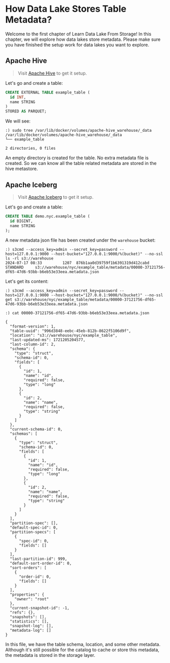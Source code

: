 # How Data Lake Stores Table Metadata?

Welcome to the first chapter of Learn Data Lake From Storage! In this chapter, we will explore how data lakes store metadata. Please make sure you have finished the setup work for data lakes you want to explore.

## Apache Hive

> Visit [Apache Hive](lakes/apache-hive) to get it setup.

Let's go and create a table:

```sql
CREATE EXTERNAL TABLE example_table (
  id INT,
  name STRING
)
STORED AS PARQUET;
```

We will see:

```shell
:) sudo tree /var/lib/docker/volumes/apache-hive_warehouse/_data
/var/lib/docker/volumes/apache-hive_warehouse/_data
└── example_table

2 directories, 0 files
```

An empty directory is created for the table. No extra metadata file is created. So we can know all the table related metadata are stored in the hive metastore.

## Apache Iceberg

> Visit [Apache Iceberg](lakes/apache-iceberg) to get it setup.

Let's go and create a table:

```sql
CREATE TABLE demo.nyc.example_table (
  id BIGINT,
  name STRING
);
```

A new metadata json file has been created under the `warehouse` bucket:

```shell
:) s3cmd --access_key=admin --secret_key=password --host=127.0.0.1:9000 --host-bucket="127.0.0.1:9000/%(bucket)" --no-ssl ls -rl s3://warehouse
2024-07-17 08:33         1207  876b1aa0d39759f1b6391319d412cabd     STANDARD     s3://warehouse/nyc/example_table/metadata/00000-37121756-df65-47d6-93bb-b6eb53e33eea.metadata.json
```

Let's get its content:

```shell
:) s3cmd --access_key=admin --secret_key=password --host=127.0.0.1:9000 --host-bucket="127.0.0.1:9000/%(bucket)" --no-ssl get s3://warehouse/nyc/example_table/metadata/00000-37121756-df65-47d6-93bb-b6eb53e33eea.metadata.json

:) cat 00000-37121756-df65-47d6-93bb-b6eb53e33eea.metadata.json

{
  "format-version": 1,
  "table-uuid": "996d3848-eebc-45eb-812b-8622f5106d9f",
  "location": "s3://warehouse/nyc/example_table",
  "last-updated-ms": 1721205204577,
  "last-column-id": 2,
  "schema": {
    "type": "struct",
    "schema-id": 0,
    "fields": [
      {
        "id": 1,
        "name": "id",
        "required": false,
        "type": "long"
      },
      {
        "id": 2,
        "name": "name",
        "required": false,
        "type": "string"
      }
    ]
  },
  "current-schema-id": 0,
  "schemas": [
    {
      "type": "struct",
      "schema-id": 0,
      "fields": [
        {
          "id": 1,
          "name": "id",
          "required": false,
          "type": "long"
        },
        {
          "id": 2,
          "name": "name",
          "required": false,
          "type": "string"
        }
      ]
    }
  ],
  "partition-spec": [],
  "default-spec-id": 0,
  "partition-specs": [
    {
      "spec-id": 0,
      "fields": []
    }
  ],
  "last-partition-id": 999,
  "default-sort-order-id": 0,
  "sort-orders": [
    {
      "order-id": 0,
      "fields": []
    }
  ],
  "properties": {
    "owner": "root"
  },
  "current-snapshot-id": -1,
  "refs": {},
  "snapshots": [],
  "statistics": [],
  "snapshot-log": [],
  "metadata-log": []
}
```

In this file, we have the table schema, location, and some other metadata. Although it's still possible for the catalog to cache or store this metadata, the metadata is stored in the storage layer.
